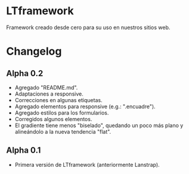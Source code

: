 # LTframework
Framework creado desde cero para su uso en nuestros sitios web. 

# Changelog
## Alpha 0.2 
- Agregado "README.md". 
- Adaptaciones a responsive. 
- Correcciones en algunas etiquetas. 
- Agregado elementos para responsive (e.g.: ".encuadre"). 
- Agregado estilos para los formularios. 
- Corregidos algunos elementos. 
- El gradiente tiene menos "biselado", quedando un poco más plano y alineándolo a la nueva tendencia "flat". 
## Alpha 0.1 
- Primera versión de LTframework (anteriormente Lanstrap). 